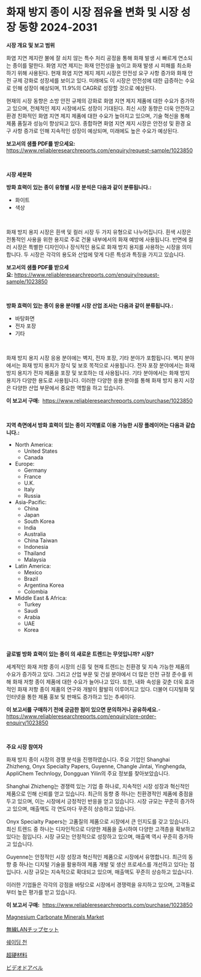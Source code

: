<p><h1>화재 방지 종이 시장 점유율 변화 및 시장 성장 동향 2024-2031</h1></p><p><strong>시장 개요 및 보고 범위</strong></p>
<p><p>화염 지연 제지란 불에 잘 쇠치 않는 특수 처리 공정을 통해 화재 발생 시 빠르게 연소되는 종이를 말한다. 화염 지연 제지는 화재 안전성을 높이고 화재 발생 시 피해를 최소화하기 위해 사용된다. 현재 화염 지연 제지 제지 시장은 안전성 요구 사항 증가와 화재 안전 규제 강화로 성장세를 보이고 있다. 미래에도 이 시장은 안전성에 대한 급증하는 수요로 인해 성장이 예상되며, 11.9%의 CAGR로 성장할 것으로 예상된다.</p><p>현재의 시장 동향은 소방 안전 규제의 강화로 화염 지연 제지 제품에 대한 수요가 증가하고 있으며, 전체적인 제지 시장에서도 성장이 기대된다. 최신 시장 동향은 더욱 안전하고 환경 친화적인 화염 지연 제지 제품에 대한 수요가 높아지고 있으며, 기술 혁신을 통해 제품 품질과 성능이 향상되고 있다. 종합하면 화염 지연 제지 시장은 안전성 및 환경 요구 사항 증가로 인해 지속적인 성장이 예상되며, 미래에도 높은 수요가 예상된다.</p></p>
<p><strong>보고서의 샘플 PDF를 받으세요:</strong> <a href="https://www.reliableresearchreports.com/enquiry/request-sample/1023850">https://www.reliableresearchreports.com/enquiry/request-sample/1023850</a></p>
<p>&nbsp;</p>
<p><strong>시장 세분화</strong></p>
<p><strong>방화 효력이 있는 종이 유형별 시장 분석은 다음과 같이 분류됩니다.:</strong></p>
<p><ul><li>화이트</li><li>색상</li></ul></p>
<p>&nbsp;</p>
<p><p>화재 방지 용지 시장은 흰색 및 컬러 시장 두 가지 유형으로 나누어집니다. 흰색 시장은 전통적인 사용을 위한 용지로 주로 건물 내부에서의 화재 예방에 사용됩니다. 반면에 컬러 시장은 특별한 디자인이나 장식적인 용도로 화재 방지 용지를 사용하는 시장을 의미합니다. 두 시장은 각각의 용도와 산업에 맞게 다른 특성과 특징을 가지고 있습니다.</p></p>
<p><strong>보고서의 샘플 PDF를 받으세요:</strong>&nbsp;<a href="https://www.reliableresearchreports.com/enquiry/request-sample/1023850">https://www.reliableresearchreports.com/enquiry/request-sample/1023850</a></p>
<p>&nbsp;</p>
<p><strong> 방화 효력이 있는 종이 응용 분야별 시장 산업 조사는 다음과 같이 분류됩니다.:</strong></p>
<p><ul><li>바탕화면</li><li>전자 포장</li><li>기타</li></ul></p>
<p>&nbsp;</p>
<p><p>화재 방지 용지 시장 응용 분야에는 벽지, 전자 포장, 기타 분야가 포함됩니다. 벽지 분야에서는 화재 방지 용지가 장식 및 보호 목적으로 사용됩니다. 전자 포장 분야에서는 화재 방지 용지가 전자 제품을 포장 및 보호하는 데 사용됩니다. 기타 분야에서는 화재 방지 용지가 다양한 용도로 사용됩니다. 이러한 다양한 응용 분야를 통해 화재 방지 용지 시장은 다양한 산업 부문에서 중요한 역할을 하고 있습니다.</p></p>
<p><strong>이 보고서 구매:</strong>&nbsp; <a href="https://www.reliableresearchreports.com/purchase/1023850">https://www.reliableresearchreports.com/purchase/1023850</a></p>
<p>&nbsp;</p>
<p><strong>지역 측면에서 방화 효력이 있는 종이 지역별로 이용 가능한 시장 플레이어는 다음과 같습니다.:</strong></p>
<p><ul>
    <li>
        North America:
        <ul>
            <li>United States</li>
            <li>Canada</li>
        </ul>
    </li>
    <li>
        Europe:
        <ul>
            <li>Germany</li>
            <li>France</li>
            <li>U.K.</li>
            <li>Italy</li>
            <li>Russia</li>
        </ul>
    </li>
    <li>
        Asia-Pacific:
        <ul>
            <li>China</li>
            <li>Japan</li>
            <li>South Korea</li>
            <li>India</li>
            <li>Australia</li>
            <li>China Taiwan</li>
            <li>Indonesia</li>
            <li>Thailand</li>
            <li>Malaysia</li>
        </ul>
    </li>
    <li>
        Latin America:
        <ul>
            <li>Mexico</li>
            <li>Brazil</li>
            <li>Argentina Korea</li>
            <li>Colombia</li>
        </ul>
    </li>
    <li>
        Middle East & Africa:
        <ul>
            <li>Turkey</li>
            <li>Saudi</li>
            <li>Arabia</li>
            <li>UAE</li>
            <li>Korea</li>
        </ul>
    </li>
    </ul></p>
<p>&nbsp;</p>
<p><strong>글로벌 방화 효력이 있는 종이 의 새로운 트렌드는 무엇입니까? 시장?</strong></p>
<p><p>세계적인 화재 저항 종이 시장의 신흥 및 현재 트렌드는 친환경 및 지속 가능한 제품의 수요가 증가하고 있다. 그리고 산업 부문 및 건설 분야에서 더 많은 안전 규정 준수를 위해 화재 저항 종이 제품에 대한 수요가 늘어나고 있다. 또한, 내화 속성을 갖춘 더욱 효과적인 화재 저항 종이 제품의 연구와 개발이 활발히 이루어지고 있다. 더불어 디지털화 및 인터넷을 통한 제품 홍보 및 판매도 증가하고 있는 추세이다.</p></p>
<p><strong>이 보고서를 구매하기 전에 궁금한 점이 있으면 문의하거나 공유하세요.</strong>- <a href="https://www.reliableresearchreports.com/enquiry/pre-order-enquiry/1023850">https://www.reliableresearchreports.com/enquiry/pre-order-enquiry/1023850</a></p>
<p>&nbsp;</p>
<p><strong>주요 시장 참여자</strong></p>
<p><p>화재 방지 종이 시장의 경쟁 분석을 진행하였습니다. 주요 기업인 Shanghai Zhizheng, Onyx Specialty Papers, Guyenne, Changle Jintai, Yinghengda, AppliChem Technlogy, Dongguan Yilin의 주요 정보를 찾아보았습니다. </p><p>Shanghai Zhizheng는 경쟁력 있는 기업 중 하나로, 지속적인 시장 성장과 혁신적인 제품으로 인해 신뢰를 얻고 있습니다. 최근의 동향 중 하나는 친환경적인 제품에 중점을 두고 있으며, 이는 시장에서 긍정적인 반응을 얻고 있습니다. 시장 규모는 꾸준히 증가하고 있으며, 매출액도 각 연도마다 꾸준히 상승하고 있습니다. </p><p>Onyx Specialty Papers는 고품질의 제품으로 시장에서 큰 인지도를 갖고 있습니다. 최신 트렌드 중 하나는 디자인적으로 다양한 제품을 출시하여 다양한 고객층을 확보하고 있다는 점입니다. 시장 규모는 안정적으로 성장하고 있으며, 매출액 역시 꾸준히 증가하고 있습니다. </p><p>Guyenne는 안정적인 시장 성장과 혁신적인 제품으로 시장에서 유명합니다. 최근의 동향 중 하나는 디지털 기술을 활용하여 제품 개발 및 생산 프로세스를 개선하고 있다는 점입니다. 시장 규모는 지속적으로 확대되고 있으며, 매출액도 꾸준히 상승하고 있습니다. </p><p>이러한 기업들은 각각의 강점을 바탕으로 시장에서 경쟁력을 유지하고 있으며, 고객들로부터 높은 평가를 받고 있습니다.</p></p>
<p><strong>이 보고서 구매:</strong>&nbsp;&nbsp;<a href="https://www.reliableresearchreports.com/purchase/1023850">https://www.reliableresearchreports.com/purchase/1023850</a></p>
<p><p><a href="https://issuu.com/reportprime-2/docs/magnesium-carbonate-minerals-market-size-2030.pptx">Magnesium Carbonate Minerals Market</a></p><p><a href="https://medium.com/@elishelacruz56456/wi-fi%E3%83%81%E3%83%83%E3%83%97%E3%82%BB%E3%83%83%E3%83%88%E5%B8%82%E5%A0%B4-%E5%B8%82%E5%A0%B4cagr-%E5%B8%82%E5%A0%B4%E5%8B%95%E5%90%91-%E3%81%8A%E3%82%88%E3%81%B3%E6%88%90%E9%95%B7%E6%88%A6%E7%95%A5%E3%81%AB%E9%96%A2%E3%81%99%E3%82%8B%E6%B4%9E%E5%AF%9F-115fd296ee6f">無線LANチップセット</a></p><p><a href="https://github.com/vsr06p4p49/Market-Research-Report-List-1/blob/main/8914649389.md">쉐이딩 천</a></p><p><a href="https://medium.com/@elishelacruz56456/%E8%B6%85%E7%A1%AC%E6%9D%90%E6%96%99%E5%B8%82%E5%A0%B4%E8%A6%8F%E6%A8%A1%E3%81%AF-%E4%B8%96%E7%95%8C%E7%94%A3%E6%A5%AD%E3%81%AB%E3%81%8A%E3%81%91%E3%82%8B%E6%9C%80%E9%81%A9%E3%81%AA%E3%83%9E%E3%83%BC%E3%82%B1%E3%83%86%E3%82%A3%E3%83%B3%E3%82%B0%E3%83%81%E3%83%A3%E3%83%B3%E3%83%8D%E3%83%AB%E3%82%92%E7%A4%BA%E3%81%97%E3%81%A6%E3%81%84%E3%81%BE%E3%81%99-1b7c49a68056">超硬材料</a></p><p><a href="https://github.com/mreklxf44233/Market-Research-Report-List-1/blob/main/8937279696.md">ビデオドアベル</a></p></p>
